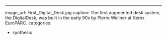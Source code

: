 ---
image_url: First_Digital_Desk.jpg
caption: The first augmented desk system, the DigitalDesk, was built in the early 90s by Pierre Wellner at Xerox EuroPARC. 
categories:
  - synthesis
  
